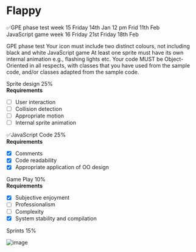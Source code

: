 # Flappy

✅GPE phase test		week 15 Friday 14th Jan 12 pm	Frid 11th Feb
<br>
JavaScript game		week 16 Friday 21st	Friday 18th Feb	


GPE phase test
Your icon must include two distinct colours, not including black and white
JavaScript game
At least one sprite must have its own internal animation e.g., flashing lights etc.
Your code MUST be Object-Oriented in all respects, with classes that you have used from the sample code, and/or classes adapted from the sample code. 


Sprite design 25%<br>
**Requirements**<br>
- [ ] User interaction<br>
- [ ] Collision detection<br>
- [ ] Appropriate motion<br>
- [ ] Internal sprite animation<br>

✅JavaScript Code 25%<br> 
**Requirements**<br>
- [x] Comments<br>
- [x] Code readability <br>
- [x] Appropriate application of OO design<br>

Game Play 10%<br>
**Requirements**<br>
- [x] Subjective enjoyment<br>
- [ ] Professionalism<br>
- [ ] Complexity<br>
- [x] System stability and compilation<br>

Sprints 15%<br>

![image](https://user-images.githubusercontent.com/41834061/149675098-6aee925a-e2ca-4564-8753-16dbd85614c1.png)
